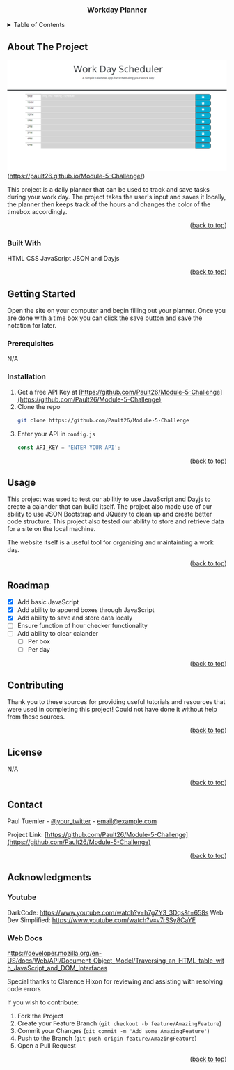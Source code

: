 
<a name="readme-top"></a>

  <h3 align="center">Workday Planner</h3>

<!-- TABLE OF CONTENTS -->
<details>
  <summary>Table of Contents</summary>
  <ol>
    <li>
      <a href="#about-the-project">About The Project</a>
      <ul>
        <li><a href="#built-with">Built With</a></li>
      </ul>
    </li>
    <li>
      <a href="#getting-started">Getting Started</a>
      <ul>
        <li><a href="#prerequisites">Prerequisites</a></li>
        <li><a href="#installation">Installation</a></li>
      </ul>
    </li>
    <li><a href="#usage">Usage</a></li>
    <li><a href="#roadmap">Roadmap</a></li>
    <li><a href="#contributing">Contributing</a></li>
    <li><a href="#license">License</a></li>
    <li><a href="#contact">Contact</a></li>
    <li><a href="#acknowledgments">Acknowledgments</a></li>
  </ol>
</details>



<!-- ABOUT THE PROJECT -->
## About The Project

<img src="Assets\images\projectsc.png"> (https://pault26.github.io/Module-5-Challenge/)

This project is a daily planner that can be used to track and save tasks during your work day. The project takes the user's input and saves it locally, the planner then keeps track of the hours and changes the color of the timebox accordingly.

<p align="right">(<a href="#readme-top">back to top</a>)</p>



### Built With

HTML CSS JavaScript JSON and Dayjs

<p align="right">(<a href="#readme-top">back to top</a>)</p>



<!-- GETTING STARTED -->
## Getting Started

Open the site on your computer and begin filling out your planner. Once you are done with a time box you can click the save button and save the notation for later.

### Prerequisites

N/A

### Installation

1. Get a free API Key at [https://github.com/Pault26/Module-5-Challenge](https://github.com/Pault26/Module-5-Challenge)
2. Clone the repo
   ```sh
   git clone https://github.com/Pault26/Module-5-Challenge
   ```
3. Enter your API in `config.js`
   ```js
   const API_KEY = 'ENTER YOUR API';
   ```

<p align="right">(<a href="#readme-top">back to top</a>)</p>



<!-- USAGE EXAMPLES -->
## Usage

This project was used to test our abilitiy to use JavaScript and Dayjs to create a calander that can build itself. The project also made use of our ability to use JSON Bootstrap and JQuery to clean up and create better code structure. This project also tested our ability to store and retrieve data for a site on the local machine. 

The website itself is a useful tool for organizing and maintainting a work day.

<p align="right">(<a href="#readme-top">back to top</a>)</p>



<!-- ROADMAP -->
## Roadmap

- [x] Add basic JavaScript
- [x] Add ability to append boxes through JavaScript
- [x] Add ability to save and store data localy
- [ ] Ensure function of hour checker functionality
- [ ] Add ability to clear calander
    - [ ] Per box
    - [ ] Per day

<p align="right">(<a href="#readme-top">back to top</a>)</p>



<!-- CONTRIBUTING -->
## Contributing

Thank you to these sources for providing useful tutorials and resources that were used in completing this project! Could not have done it without help from these sources.


<p align="right">(<a href="#readme-top">back to top</a>)</p>



<!-- LICENSE -->
## License

N/A

<p align="right">(<a href="#readme-top">back to top</a>)</p>



<!-- CONTACT -->
## Contact

Paul Tuemler - [@your_twitter](https://twitter.com/your_username) - email@example.com

Project Link: [https://github.com/Pault26/Module-5-Challenge](https://github.com/Pault26/Module-5-Challenge)

<p align="right">(<a href="#readme-top">back to top</a>)</p>



<!-- ACKNOWLEDGMENTS -->
## Acknowledgments

### Youtube
DarkCode: https://www.youtube.com/watch?v=h7gZY3_3Dqs&t=658s
Web Dev Simplified: https://www.youtube.com/watch?v=v7rSSy8CaYE

### Web Docs
https://developer.mozilla.org/en-US/docs/Web/API/Document_Object_Model/Traversing_an_HTML_table_with_JavaScript_and_DOM_Interfaces

Special thanks to Clarence Hixon for reviewing and assisting with resolving code errors

If you wish to contribute:

1. Fork the Project
2. Create your Feature Branch (`git checkout -b feature/AmazingFeature`)
3. Commit your Changes (`git commit -m 'Add some AmazingFeature'`)
4. Push to the Branch (`git push origin feature/AmazingFeature`)
5. Open a Pull Request

<p align="right">(<a href="#readme-top">back to top</a>)</p>
